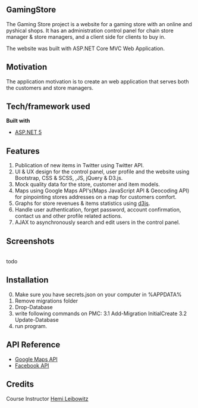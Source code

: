 ## GamingStore
The Gaming Store project is a website for a gaming store with an online and pyshical shops.
It has an administration control panel for chain store manager & store managers, and a client side for clients to buy in.

The website was built with ASP.NET Core MVC Web Application.

## Motivation
The application motivation is to create an web application that serves both the customers and store managers.

## Tech/framework used
<b>Built with</b>
- [ASP.NET 5](https://docs.microsoft.com/en-us/aspnet/core/introduction-to-aspnet-core?view=aspnetcore-5.0)

## Features
1. Publication of new items in Twitter using Twitter API.
2. UI & UX design for the control panel, user profile and the website using Bootstrap, CSS & SCSS, ,JS, jQuery & D3.js.
3. Mock quality data for the store, customer and item models.
4. Maps using Google Maps API's(Maps JavaScript API & Geocoding API) for pinpointing stores addresses on a map for customers comfort.
5. Graphs for store revenues & items statistics using [d3js](https://d3js.org).
6. Handle user authentication, forget password, account confirmation, contact us and other profile related actions. 
7. AJAX to asynchronously search and edit users in the control panel.

## Screenshots
| | |
|:-------------------------:|:-------------------------:|
todo


## Installation
0. Make sure you have secrets.json on your computer in %APPDATA%
1. Remove migrations folder
2. Drop-Database
3. write following commands on PMC:
3.1 Add-Migration InitialCreate
3.2 Update-Database
4. run program.

## API Reference
- [Google Maps API](https://developers.google.com/maps/documentation)
- [Facebook API](https://developers.facebook.com/)

## Credits
 Course Instructor [Hemi Leibowitz](https://il.linkedin.com/in/hemi-leibowitz-6117a31a2)
